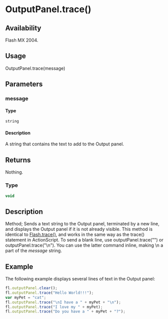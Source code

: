 # OutputPanel.trace()

## Availability

Flash MX 2004.

## Usage

OutputPanel.trace(message)

## Parameters

### **message**

#### Type

```typescript
string
```

#### Description

A string that contains the text to add to the Output panel.

## Returns

Nothing.

### Type

```typescript
void
```

## Description

Method; Sends a text string to the Output panel, terminated by a new line, and displays the Output panel if it is not already visible. This method is identical to [Flash.trace()](../Flash_object/Flash77.md), and works in the same way as the trace() statement in ActionScript.
To send a blank line, use outputPanel.trace("") or outputPanel.trace("\n"). You can use the latter command inline, making \n a part of the *message* string.

## Example

The following example displays several lines of text in the Output panel:

```javascript
fl.outputPanel.clear();
fl.outputPanel.trace("Hello World!!!");
var myPet = "cat";
fl.outputPanel.trace("\nI have a " + myPet + "\n");
fl.outputPanel.trace("I love my " + myPet);
fl.outputPanel.trace("Do you have a " + myPet + "?");
```
